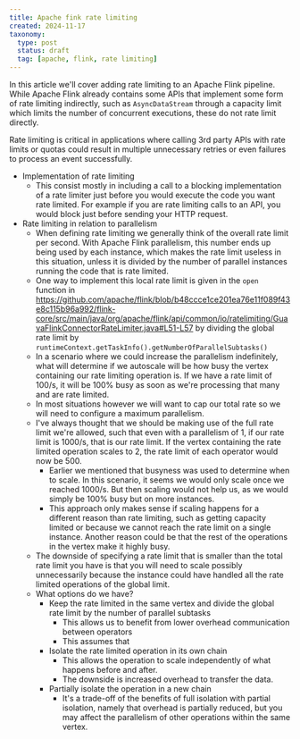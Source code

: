 ```yaml
---
title: Apache fink rate limiting
created: 2024-11-17
taxonomy:
  type: post
  status: draft
  tag: [apache, flink, rate limiting]
---
```


In this article we'll cover adding rate limiting to an Apache Flink pipeline. While Apache Flink already contains some APIs that implement some form of rate limiting indirectly, such as `AsyncDataStream` through a capacity limit which limits the number of concurrent executions, these do not rate limit directly.

Rate limiting is critical in applications where calling 3rd party APIs with rate limits or quotas could result in multiple unnecessary retries or even failures to process an event successfully.

* Implementation of rate limiting
  * This consist mostly in including a call to a blocking implementation of a rate limiter just before you would execute the code you want rate limited. For example if you are rate limiting calls to an API, you would block just before sending your HTTP request.
* Rate limiting in relation to parallelism
  * When defining rate limiting we generally think of the overall rate limit per second. With Apache Flink parallelism, this number ends up being used by each instance, which makes the rate limit useless in this situation, unless it is divided by the number of parallel instances running the code that is rate limited.
  * One way to implement this local rate limit is given in the `open` function in https://github.com/apache/flink/blob/b48ccce1ce201ea76e11f089f43e8c115b96a992/flink-core/src/main/java/org/apache/flink/api/common/io/ratelimiting/GuavaFlinkConnectorRateLimiter.java#L51-L57 by dividing the global rate limit by `runtimeContext.getTaskInfo().getNumberOfParallelSubtasks()`
  * In a scenario where we could increase the parallelism indefinitely, what will determine if we autoscale will be how busy the vertex containing our rate limiting operation is. If we have a rate limit of 100/s, it will be 100% busy as soon as we're processing that many and are rate limited.
  * In most situations however we will want to cap our total rate so we will need to configure a maximum parallelism.
  * I've always thought that we should be making use of the full rate limit we're allowed, such that even with a parallelism of 1, if our rate limit is 1000/s, that is our rate limit. If the vertex containing the rate limited operation scales to 2, the rate limit of each operator would now be 500.
    * Earlier we mentioned that busyness was used to determine when to scale. In this scenario, it seems we would only scale once we reached 1000/s. But then scaling would not help us, as we would simply be 100% busy but on more instances.
    * This approach only makes sense if scaling happens for a different reason than rate limiting, such as getting capacity limited or because we cannot reach the rate limit on a single instance. Another reason could be that the rest of the operations in the vertex make it highly busy.
  * The downside of specifying a rate limit that is smaller than the total rate limit you have is that you will need to scale possibly unnecessarily because the instance could have handled all the rate limited operations of the global limit.
  * What options do we have?
    * Keep the rate limited in the same vertex and divide the global rate limit by the number of parallel subtasks
      * This allows us to benefit from lower overhead communication between operators
      * This assumes that
    * Isolate the rate limited operation in its own chain
      * This allows the operation to scale independently of what happens before and after.
      * The downside is increased overhead to transfer the data.
    * Partially isolate the operation in a new chain
      * It's a trade-off of the benefits of full isolation with partial isolation, namely that overhead is partially reduced, but you may affect the parallelism of other operations within the same vertex.